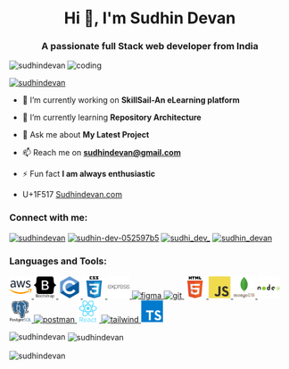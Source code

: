 
<h1 align="center">Hi 👋, I'm Sudhin Devan</h1>
<h3 align="center">A passionate full Stack web developer from India</h3>
<img align="right" width="400" src="https://res.cloudinary.com/dtbohkfpy/image/upload/v1691322488/animatedcoding_quygjj.gif" alt="coding">

<p align="left"> <img src="https://komarev.com/ghpvc/?username=sudhindevan&label=Profile%20views&color=0e75b6&style=flat" alt="sudhindevan" /> </p>

<p align="left"> <a href="https://twitter.com/sudhindevan" target="blank"><img src="https://img.shields.io/twitter/follow/sudhindevan?logo=twitter&style=for-the-badge" alt="sudhindevan" /></a> </p>

- 🔭 I’m currently working on **SkillSail-An eLearning platform**

- 🌱 I’m currently learning **Repository Architecture**

- 💬 Ask me about **My Latest Project**

- 📫 Reach me on **sudhindevan@gmail.com**

- ⚡ Fun fact **I am always enthusiastic**

- U+1F517 [Sudhindevan.com](https://sudhindevan.github.io/Sudhin_Portfolio/)
  
<h3 align="left">Connect with me:</h3>
<p align="left">
<a href="https://twitter.com/sudhindevan" target="blank"><img align="center" src="https://raw.githubusercontent.com/rahuldkjain/github-profile-readme-generator/master/src/images/icons/Social/twitter.svg" alt="sudhindevan" height="30" width="40" /></a>
<a href="https://linkedin.com/in/sudhin-dev-052597b5" target="blank"><img align="center" src="https://raw.githubusercontent.com/rahuldkjain/github-profile-readme-generator/master/src/images/icons/Social/linked-in-alt.svg" alt="sudhin-dev-052597b5" height="30" width="40" /></a>
<a href="https://instagram.com/sudhi_dev_" target="blank"><img align="center" src="https://raw.githubusercontent.com/rahuldkjain/github-profile-readme-generator/master/src/images/icons/Social/instagram.svg" alt="sudhi_dev_" height="30" width="40" /></a>
<a href="https://www.leetcode.com/sudhin_devan" target="blank"><img align="center" src="https://raw.githubusercontent.com/rahuldkjain/github-profile-readme-generator/master/src/images/icons/Social/leet-code.svg" alt="sudhin_devan" height="30" width="40" /></a>
</p>

<h3 align="left">Languages and Tools:</h3>
<p align="left"> </a> <a href="https://aws.amazon.com" target="_blank" rel="noreferrer"> <img src="https://raw.githubusercontent.com/devicons/devicon/master/icons/amazonwebservices/amazonwebservices-original-wordmark.svg" alt="aws" width="40" height="40"/> </a> <a href="https://getbootstrap.com" target="_blank" rel="noreferrer"> <img src="https://raw.githubusercontent.com/devicons/devicon/master/icons/bootstrap/bootstrap-plain-wordmark.svg" alt="bootstrap" width="40" height="40"/> </a> <a href="https://www.cprogramming.com/" target="_blank" rel="noreferrer"> <img src="https://raw.githubusercontent.com/devicons/devicon/master/icons/c/c-original.svg" alt="c" width="40" height="40"/> </a> <a href="https://www.w3schools.com/css/" target="_blank" rel="noreferrer"> <img src="https://raw.githubusercontent.com/devicons/devicon/master/icons/css3/css3-original-wordmark.svg" alt="css3" width="40" height="40"/> </a> <a href="https://expressjs.com" target="_blank" rel="noreferrer"> <img src="https://raw.githubusercontent.com/devicons/devicon/master/icons/express/express-original-wordmark.svg" alt="express" width="40" height="40"/> </a> <a href="https://www.figma.com/" target="_blank" rel="noreferrer"> <img src="https://www.vectorlogo.zone/logos/figma/figma-icon.svg" alt="figma" width="40" height="40"/> </a> <a href="https://git-scm.com/" target="_blank" rel="noreferrer"> <img src="https://www.vectorlogo.zone/logos/git-scm/git-scm-icon.svg" alt="git" width="40" height="40"/> </a> <a href="https://www.w3.org/html/" target="_blank" rel="noreferrer"> <img src="https://raw.githubusercontent.com/devicons/devicon/master/icons/html5/html5-original-wordmark.svg" alt="html5" width="40" height="40"/> </a> <a href="https://developer.mozilla.org/en-US/docs/Web/JavaScript" target="_blank" rel="noreferrer"> <img src="https://raw.githubusercontent.com/devicons/devicon/master/icons/javascript/javascript-original.svg" alt="javascript" width="40" height="40"/> </a> <a href="https://www.mongodb.com/" target="_blank" rel="noreferrer"> <img src="https://raw.githubusercontent.com/devicons/devicon/master/icons/mongodb/mongodb-original-wordmark.svg" alt="mongodb" width="40" height="40"/> </a> <a href="https://nodejs.org" target="_blank" rel="noreferrer"> <img src="https://raw.githubusercontent.com/devicons/devicon/master/icons/nodejs/nodejs-original-wordmark.svg" alt="nodejs" width="40" height="40"/> </a> <a href="https://www.postgresql.org" target="_blank" rel="noreferrer"> <img src="https://raw.githubusercontent.com/devicons/devicon/master/icons/postgresql/postgresql-original-wordmark.svg" alt="postgresql" width="40" height="40"/> </a> <a href="https://postman.com" target="_blank" rel="noreferrer"> <img src="https://www.vectorlogo.zone/logos/getpostman/getpostman-icon.svg" alt="postman" width="40" height="40"/> </a> <a href="https://reactjs.org/" target="_blank" rel="noreferrer"> <img src="https://raw.githubusercontent.com/devicons/devicon/master/icons/react/react-original-wordmark.svg" alt="react" width="40" height="40"/> </a> <a href="https://tailwindcss.com/" target="_blank" rel="noreferrer"> <img src="https://www.vectorlogo.zone/logos/tailwindcss/tailwindcss-icon.svg" alt="tailwind" width="40" height="40"/> </a> <a href="https://www.typescriptlang.org/" target="_blank" rel="noreferrer"> <img src="https://raw.githubusercontent.com/devicons/devicon/master/icons/typescript/typescript-original.svg" alt="typescript" width="40" height="40"/> </a> </p>

<p><img align="left" src="https://github-readme-stats.vercel.app/api/top-langs?username=sudhindevan&show_icons=true&locale=en&layout=compact" alt="sudhindevan" /></p>

<p>&nbsp;<img align="center" src="https://github-readme-stats.vercel.app/api?username=sudhindevan&show_icons=true&locale=en" alt="sudhindevan" /></p>

<p><img align="center" src="https://github-readme-streak-stats.herokuapp.com/?user=sudhindevan&" alt="sudhindevan" /></p>
